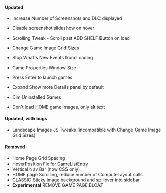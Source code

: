 #### Updated

- Increase Number of Screenshots and DLC displayed

- Disable screenshot slideshow on hover
- Scrolling Tweak - Scroll past ADD SHELF Button on load
- Change Game Image Grid Sizes
- Stop What's New Events from Loading
- Game Properties Window Size
- Press Enter to launch games
- Expand Show more Details panel by default
- Dim Uninstalled Games
- Don't load HOME game images, only alt text

#### Updated, with bugs

- Landscape Images JS Tweaks (incompatible with Change Game Image Grid Sizes)


#### Removed

- Home Page Grid Spacing
- HoverPosition Fix for GameListEntry
- Vertical Nav Bar (now CSS only)
- HOME page Scrolling, reduce number of ComputeLayout calls
- CLASSIC Sticky image background and spillover into sidebar
- **Experimental** REMOVE GAME PAGE BLOAT